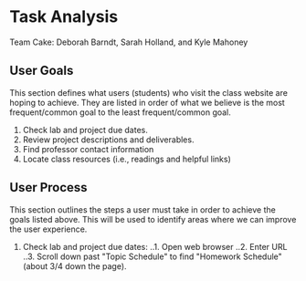 # Task Analysis

Team Cake: Deborah Barndt, Sarah Holland, and Kyle Mahoney

## User Goals

This section defines what users (students) who visit the class website are hoping to achieve. They are listed in order of what we believe
is the most frequent/common goal to the least frequent/common goal. 

1. Check lab and project due dates. 
2. Review project descriptions and deliverables. 
3. Find professor contact information 
4. Locate class resources (i.e., readings and helpful links)

## User Process

This section outlines the steps a user must take in order to achieve the goals listed above. This will be used to identify areas where we can improve
the user experience. 

1. Check lab and project due dates: 
..1. Open web browser
..2. Enter URL
..3. Scroll down past "Topic Schedule" to find "Homework Schedule" (about 3/4 down the page). 
